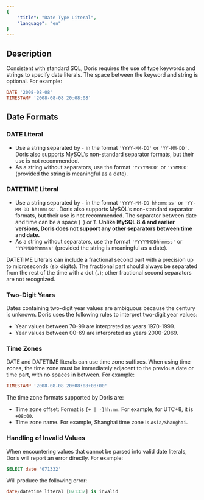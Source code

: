 ```yaml
---
{
    "title": "Date Type Literal",
    "language": "en"
}
---
```


## Description

Consistent with standard SQL, Doris requires the use of type keywords and strings to specify date literals. The space between the keyword and string is optional. For example:

```sql
DATE '2008-08-08'
TIMESTAMP '2008-08-08 20:08:08'
```

## Date Formats

### DATE Literal

- Use a string separated by `-` in the format `'YYYY-MM-DD'` or `'YY-MM-DD'`. Doris also supports MySQL's non-standard separator formats, but their use is not recommended.
- As a string without separators, use the format `'YYYYMMDD'` or `'YYMMDD'` (provided the string is meaningful as a date).

### DATETIME Literal

- Use a string separated by `-` in the format `'YYYY-MM-DD hh:mm:ss'` or `'YY-MM-DD hh:mm:ss'`. Doris also supports MySQL's non-standard separator formats, but their use is not recommended. The separator between date and time can be a space (` `) or `T`. **Unlike MySQL 8.4 and earlier versions, Doris does not support any other separators between time and date.**
- As a string without separators, use the format `'YYYYMMDDhhmmss'` or `'YYMMDDhhmmss'` (provided the string is meaningful as a date).

DATETIME Literals can include a fractional second part with a precision up to microseconds (six digits). The fractional part should always be separated from the rest of the time with a dot (`.`); other fractional second separators are not recognized.

### Two-Digit Years

Dates containing two-digit year values are ambiguous because the century is unknown. Doris uses the following rules to interpret two-digit year values:

- Year values between 70-99 are interpreted as years 1970-1999.
- Year values between 00-69 are interpreted as years 2000-2069.

### Time Zones

DATE and DATETIME literals can use time zone suffixes. When using time zones, the time zone must be immediately adjacent to the previous date or time part, with no spaces in between. For example:

```sql
TIMESTAMP '2008-08-08 20:08:08+08:00'
```

The time zone formats supported by Doris are:

- Time zone offset: Format is `{+ | -}hh:mm`. For example, for UTC+8, it is `+08:00`.
- Time zone name. For example, Shanghai time zone is `Asia/Shanghai`.

### Handling of Invalid Values

When encountering values that cannot be parsed into valid date literals, Doris will report an error directly. For example:

```sql
SELECT date '071332'
```

Will produce the following error:

```sql
date/datetime literal [071332] is invalid
```